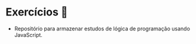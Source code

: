 # Exercícios  :rocket:
- Repositório para armazenar estudos de lógica de programação usando JavaScript.
